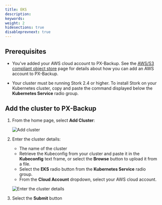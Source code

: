 ```yaml
---
title: EKS
description:
keywords:
weight: 2
hidesections: true
disableprevnext: true
---
```


## Prerequisites

* You've added your AWS cloud account to PX-Backup. See the [AWS/S3 compliant object store](/use-px-backup/credentials/aws/) page for details about how you can add an AWS account to PX-Backup.

* Your cluster must be running Stork 2.4 or higher. To install Stork on your Kubernetes cluster, copy and paste the command displayed below the **Kubernetes Service** radio group.

## Add the cluster to PX-Backup

1. From the home page, select **Add Cluster**:

    ![Add cluster](/img/add-cluster.png)

2. Enter the cluster details:

    * The name of the cluster
    * Retrieve the Kubeconfig from your cluster and paste it in the **Kubeconfig** text frame, or select the **Browse** button to upload it from a file.
    * Select the **EKS** radio button from the **Kubernetes Service** radio group.
    * From the **Cloud Account** dropdown, select your AWS cloud account.

    ![Enter the cluster details](/img/enter-eks-cluster-details.png)

3. Select the **Submit** button


